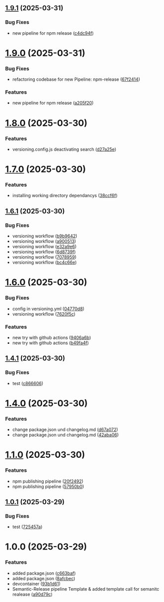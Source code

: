 ## [1.9.1](https://github.com/LinusPalma/cicd-pipelines/compare/v1.9.0...v1.9.1) (2025-03-31)


### Bug Fixes

* new pipeline for npm release ([c4dc94f](https://github.com/LinusPalma/cicd-pipelines/commit/c4dc94f7d2ceb647ac452e854da74b3d001cc91f))

# [1.9.0](https://github.com/LinusPalma/cicd-pipelines/compare/v1.8.0...v1.9.0) (2025-03-31)


### Bug Fixes

* refactoring codebase for new Pipeline: npm-release ([67f2414](https://github.com/LinusPalma/cicd-pipelines/commit/67f24148baba9d9a988bbdd10d26295e3a54fe1a))


### Features

* new pipeline for npm release ([a205f20](https://github.com/LinusPalma/cicd-pipelines/commit/a205f2081cd73cda4da2a29399332e3bef7f22cb))

# [1.8.0](https://github.com/LinusPalma/cicd-pipelines/compare/v1.7.0...v1.8.0) (2025-03-30)


### Features

* versioning.config.js deactivating search ([d27a25e](https://github.com/LinusPalma/cicd-pipelines/commit/d27a25e33dcfa0cea390fb8a8ea86c92254207ef))

# [1.7.0](https://github.com/LinusPalma/cicd-pipelines/compare/v1.6.1...v1.7.0) (2025-03-30)


### Features

* installing working directory dependancys ([38ccf6f](https://github.com/LinusPalma/cicd-pipelines/commit/38ccf6f78e51e8230da797c2a5500415e1d640db))

## [1.6.1](https://github.com/LinusPalma/cicd-pipelines/compare/v1.6.0...v1.6.1) (2025-03-30)


### Bug Fixes

* versioning workflow ([b9b9642](https://github.com/LinusPalma/cicd-pipelines/commit/b9b9642fd7b70546e2ba34962e52694c209440d4))
* versioning workflow ([a900513](https://github.com/LinusPalma/cicd-pipelines/commit/a9005138daa297b5836a80abe2d2300285680c78))
* versioning workflow ([e32a9e6](https://github.com/LinusPalma/cicd-pipelines/commit/e32a9e65a21a4fbc28ed6744e41b8645520c9e14))
* versioning workflow ([6d8739f](https://github.com/LinusPalma/cicd-pipelines/commit/6d8739f47ec9c1b9a6aa7b6602aec67f3923eb5f))
* versioning workflow ([7078959](https://github.com/LinusPalma/cicd-pipelines/commit/7078959785ad3f41d5770716ac08198a60ff930a))
* versioning workflow ([bc4c66e](https://github.com/LinusPalma/cicd-pipelines/commit/bc4c66e71a5dc22cc7fab6e4f54583065cbee3bd))

# [1.6.0](https://github.com/LinusPalma/cicd-pipelines/compare/v1.5.0...v1.6.0) (2025-03-30)


### Bug Fixes

* config in versioning.yml ([04770d8](https://github.com/LinusPalma/cicd-pipelines/commit/04770d8efb964c585a1d9ee9acacde468fb491af))
* versioning workflow ([7620f5c](https://github.com/LinusPalma/cicd-pipelines/commit/7620f5c7c03bf3a7f0c3c4cc2bc4e832aad0b311))


### Features

* new try with github actions ([9406a6b](https://github.com/LinusPalma/cicd-pipelines/commit/9406a6b9e76c72a9b7f3527b0ed120a4ea816958))
* new try with github actions ([b49fa4f](https://github.com/LinusPalma/cicd-pipelines/commit/b49fa4f43e93bed67e08fa5f674a362574d43a94))

## [1.4.1](https://github.com/LinusPalma/cicd-pipelines/compare/v1.4.0...v1.4.1) (2025-03-30)


### Bug Fixes

* test ([c866606](https://github.com/LinusPalma/cicd-pipelines/commit/c866606c0b416d18a7c952a0e7e247b5167b0ce5))

# [1.4.0](https://github.com/LinusPalma/cicd-pipelines/compare/v1.3.0...v1.4.0) (2025-03-30)


### Features

* change package.json und changelog.md ([d67a072](https://github.com/LinusPalma/cicd-pipelines/commit/d67a0722dd53974866f9e4736a1bff153a8636ad))
* change package.json und changelog.md ([42aba06](https://github.com/LinusPalma/cicd-pipelines/commit/42aba06650eae50db67954a4dbb075fe38ddcc05))

# [1.1.0](https://github.com/LinusPalma/cicd-pipelines/compare/v1.0.1...v1.1.0) (2025-03-30)


### Features

* npm publishing pipeline ([20f2492](https://github.com/LinusPalma/cicd-pipelines/commit/20f249209a206ba7d657bc0b61c654146e0e6e0f))
* npm publishing pipeline ([57950b0](https://github.com/LinusPalma/cicd-pipelines/commit/57950b0a3b74baf41406a654bbd75a6a2ba18a07))

## [1.0.1](https://github.com/LinusPalma/cicd-pipelines/compare/v1.0.0...v1.0.1) (2025-03-29)


### Bug Fixes

* test ([725457a](https://github.com/LinusPalma/cicd-pipelines/commit/725457a144b94b9b710ffcf004c482a3e32e5a34))

# 1.0.0 (2025-03-29)


### Features

* added package.json ([c663baf](https://github.com/LinusPalma/cicd-pipelines/commit/c663baf5261de380f77b90658c50b2cc1d6b2701))
* added package.json ([8afcbec](https://github.com/LinusPalma/cicd-pipelines/commit/8afcbec2ec58f742d8785b028951f61ece985ece))
* devcontainer ([93b1d61](https://github.com/LinusPalma/cicd-pipelines/commit/93b1d610bde73a5a73e6eb4b81c7104a025c82b8))
* Semantic-Release pipeline Template & added template call for semanitc realease ([a90d79c](https://github.com/LinusPalma/cicd-pipelines/commit/a90d79c15e2e3532090e455d72b27a7704903a9a))
